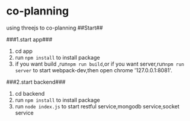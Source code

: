 # co-planning
using threejs to co-planning
##Start##

###1.start app###
1. cd app
2. run ``npm install`` to install package
3. if you want build ,run``npm run build``,or if you want server,run``npm run server`` to start webpack-dev,then open chrome '127.0.0.1:8081'.

###2.start backend###
1. cd backend
2. run ``npm install`` to install package
3. run ``node index.js`` to start restful service,mongodb service,socket service

